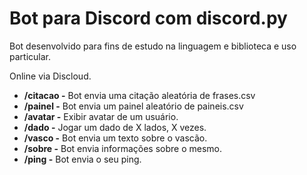 <h1>Bot para Discord com discord.py</h1>
<p>Bot desenvolvido para fins de estudo na linguagem e biblioteca e uso particular.</p>
<p>Online via <a src="https://discloudbot.com">Discloud</a>.</p>
<ul>
    <li><b>/citacao -</b> Bot envia uma citação aleatória de frases.csv</li>
    <li><b>/painel -</b> Bot envia um painel aleatório de paineis.csv</li>
    <li><b>/avatar -</b> Exibir avatar de um usuário.</li>
    <li><b>/dado -</b> Jogar um dado de X lados, X vezes.</li>
    <li><b>/vasco -</b> Bot envia um texto sobre o vascão.</li>
    <li><b>/sobre -</b> Bot envia informações sobre o mesmo.</li>
    <li><b>/ping -</b> Bot envia o seu ping.</li>
</ul>